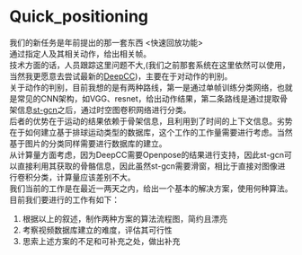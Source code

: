 # Quick_positioning
我们的新任务是年前提出的那一套东西 <快速回放功能>   
通过指定人及其相关动作，给出相关帧。  
技术方面的话，人员跟踪这里问题不大,(我们之前那套系统在这里依然可以使用，当然我更愿意去尝试最新的[DeepCC](https://github.com/ergysr/DeepCC))，主要在于对动作的判别。  
关于动作的判别，目前我想的是有两种路线，第一是通过单帧训练分类网络，也就是常见的CNN架构，如VGG、resnet，给出动作结果，第二条路线是通过提取骨架信息[st-gcn](https://github.com/yysijie/st-gcn)之后，通过时空图卷积网络进行分类。  
后者的优势在于运动的结果依赖于骨架信息，且利用到了时间的上下文信息。劣势在于如何建立基于排球运动类型的数据库，这个工作的工作量需要进行考虑。当然基于图片的分类同样需要进行数据库的建立。  
从计算量方面考虑，因为DeepCC需要Openpose的结果进行支持，因此st-gcn可以直接利用其获取的骨骼信息，因此虽然st-gcn需要滑窗，相比于直接对图像进行卷积分类，计算量应该差别不大。   
我们当前的工作是在最近一两天之内，给出一个基本的解决方案，使用何种算法。目前我们要进行的工作有如下：  
1. 根据以上的叙述，制作两种方案的算法流程图，简约且漂亮
2. 考察视频数据库建立的难度，评估其可行性
3. 思索上述方案的不足和可补充之处，做出补充  

